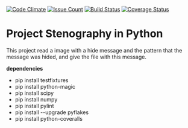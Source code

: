 [![Code Climate](https://codeclimate.com/github/I-am-Gabi/stega_python/badges/gpa.svg)](https://codeclimate.com/github/I-am-Gabi/stega_python)
[![Issue Count](https://codeclimate.com/github/I-am-Gabi/stega_python/badges/issue_count.svg)](https://codeclimate.com/github/I-am-Gabi/stega_python)
[![Build Status](https://travis-ci.org/I-am-Gabi/stega_python.svg?branch=master)](https://travis-ci.org/I-am-Gabi/stega_python)
[![Coverage Status](https://coveralls.io/repos/I-am-Gabi/stega_python/badge.svg?branch=master&service=github)](https://coveralls.io/github/I-am-Gabi/stega_python?branch=master)

# Project Stenography in Python

 This project read a image with a hide message and the pattern that the message was hided, and give the file with this message.


**dependencies**

- pip install testfixtures
- pip install python-magic
- pip install scipy
- pip install numpy
- pip install pylint
- pip install --upgrade pyflakes
- pip install python-coveralls